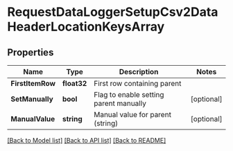 # RequestDataLoggerSetupCsv2DataHeaderLocationKeysArray

## Properties

Name | Type | Description | Notes
------------ | ------------- | ------------- | -------------
**FirstItemRow** | **float32** | First row containing parent | 
**SetManually** | **bool** | Flag to enable setting parent manually | [optional] 
**ManualValue** | **string** | Manual value for parent (string) | [optional] 

[[Back to Model list]](../README.md#documentation-for-models) [[Back to API list]](../README.md#documentation-for-api-endpoints) [[Back to README]](../README.md)


